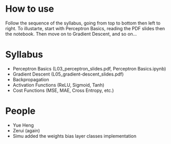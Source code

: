 # How to use
Follow the sequence of the syllabus, going from top to bottom then left to right. To illustarte, start with Perceptron Basics, reading the PDF slides then the notebook. Then move on to Gradient Descent, and so on...

# Syllabus

- Perceptron Basics (L03_perceptron_slides.pdf, Perceptron Basics.ipynb)
- Gradient Descent (L05_gradient-descent_slides.pdf)
- Backpropagation 
- Activation Functions (ReLU, Sigmoid, Tanh) 
- Cost Functions (MSE, MAE, Cross Entropy, etc.)

# People

- Yue Heng
- Zerui (again)
- Simu added the weights bias layer classes implementation 

